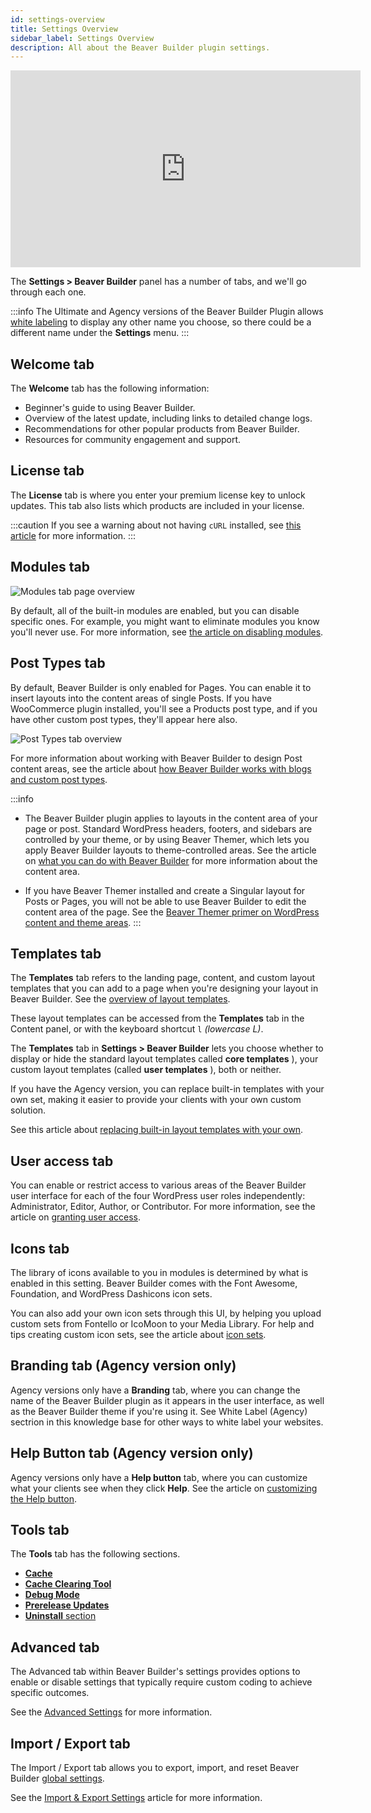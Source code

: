 ```yaml
---
id: settings-overview
title: Settings Overview
sidebar_label: Settings Overview
description: All about the Beaver Builder plugin settings.
---
```


<div className="embed-responsive">
  <iframe width="560" height="315" src="https://www.youtube.com/embed/rMzCSp-UDHI" frameBorder="0" allow="accelerometer; autoplay; encrypted-media; gyroscope; picture-in-picture" allowFullScreen></iframe>
</div>

The **Settings > Beaver Builder** panel has a number of tabs, and we'll go
through each one.

:::info
The Ultimate and Agency versions of the Beaver Builder Plugin allows [white labeling](//beaver-builder/white-labeling/white-labeling-beaver-builder.md) to display any other name you choose, so there could be a different name under the **Settings** menu.
:::

## Welcome tab

The **Welcome** tab has the following information:

* Beginner's guide to using Beaver Builder.
* Overview of the latest update, including links to detailed change logs.
* Recommendations for other popular products from Beaver Builder.
* Resources for community engagement and support.

##  License tab

The **License** tab is where you enter your premium license key to unlock updates. This tab also lists which products are included in your license.

:::caution
If you see a warning about not having `cURL` installed, see [this article](/beaver-builder/troubleshooting/common-issues/error-when-trying-to-install-update.md) for more information.
:::

## Modules tab

![Modules tab page overview](/img/bb-settings-overview--modules.jpg)

By default, all of the built-in modules are enabled, but you can disable specific ones. For example, you might want to eliminate modules you know you'll never use. For more information, see [the article on disabling modules](/beaver-builder/management-migration/disable-specific-modules-sitewide.md).

## Post Types tab

By default, Beaver Builder is only enabled for Pages. You can enable it to insert layouts into the content areas of single Posts. If you have WooCommerce plugin installed, you'll see a Products post type, and if you have other custom post types, they'll appear here also.

![Post Types tab overview](/img/bb-settings-overview--post-types.jpg)

For more information about working with Beaver Builder to design Post content
areas, see the article about [how Beaver Builder works with blogs and custom post types](/beaver-builder/layouts/post-layouts/how-beaver-builder-works-with-blogs-and-custom-post-types-start-here.md).

:::info
* The Beaver Builder plugin applies to layouts in the content area of your page or post. Standard WordPress headers, footers, and sidebars are controlled by your theme, or by using Beaver Themer, which lets you apply Beaver Builder layouts to theme-controlled areas. See the article on [what you can do with Beaver Builder](/beaver-builder/getting-started/what-can-i-do-with-beaver-builder.md/#plugin-vs-theme-vs-beaver-themer) for more information about the content area.

* If you have Beaver Themer installed and create a Singular layout for Posts or Pages, you will not be able to use Beaver Builder to edit the content area of the page. See the [Beaver Themer primer on WordPress content and theme areas](/beaver-themer/getting-started/primer-on-wordpress-content-and-theme-areas-themer.md).
:::

## Templates tab

The **Templates** tab refers to the landing page, content, and custom layout templates that you can add to a page when you're designing your layout in Beaver Builder. See the [overview of layout templates](/beaver-builder/layouts/templates/layout-templates-overview.md).

These layout templates can be accessed from the **Templates** tab in the Content panel, or with the keyboard shortcut `l` _(lowercase L)_.

The **Templates** tab in **Settings > Beaver Builder** lets you choose whether to display or hide the standard layout templates called **core templates** ), your custom layout templates (called **user templates** ), both or neither.

If you have the Agency version, you can replace built-in templates with your own set, making it easier to provide your clients with your own custom solution.

See this article about [replacing built-in layout templates with your own](/beaver-builder/white-labeling/replace-built-in-layout-templates-with-your-own.md).

##  User access tab

You can enable or restrict access to various areas of the Beaver Builder user interface for each of the four WordPress user roles independently: Administrator, Editor, Author, or Contributor. For more information, see the article on [granting user access](/beaver-builder/management-migration/control-user-access-by-role.md).

## Icons tab

The library of icons available to you in modules is determined by what is enabled in this setting. Beaver Builder comes with the Font Awesome, Foundation, and WordPress Dashicons icon sets.

You can also add your own icon sets through this UI, by helping you upload custom sets from Fontello or IcoMoon to your Media Library. For help and tips creating custom icon sets, see the article about [icon sets](/beaver-builder/styles/icons/enable-disable-or-delete-icon-sets.md).

## Branding tab (Agency version only)

Agency versions only have a **Branding** tab, where you can change the name of the Beaver Builder plugin as it appears in the user interface, as well as the Beaver Builder theme if you're using it. See White Label (Agency) sectrion in this knowledge base for other ways to white label your websites.

## Help Button tab (Agency version only)

Agency versions only have a **Help button** tab, where you can customize what your clients see when they click **Help**. See the article on [customizing the Help button](/beaver-builder/white-labeling/customize-the-help-button.md).

## Tools tab

The **Tools** tab has the following sections.

* [**Cache**](../troubleshooting/debugging/issue-fixer-clear-the-cache.md)
* [**Cache Clearing Tool**](../troubleshooting/debugging/cache-clearing-tool.md)
* [**Debug Mode**](../troubleshooting/debugging/enable-beaver-builder-debug-mode.md)
* [**Prerelease Updates**](enable-prerelease-updates.md)
* [**Uninstall** section](../troubleshooting/updates-license/uninstall-or-deactivate-the-beaver-builder-plugin.md)

## Advanced tab

The Advanced tab within Beaver Builder's settings provides options to enable or disable settings that typically require custom coding to achieve specific outcomes.

See the [Advanced Settings](advanced-settings.md) for more information.

## Import / Export tab

The Import / Export tab allows you to export, import, and reset Beaver Builder [global settings](user-interface/global-settings.md).

See the [Import & Export Settings](import-export-settings.md) article for more information.
